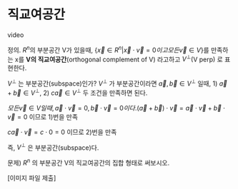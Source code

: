# 직교여공간

video

<highlight>

정의. $R^n$의 부분공간 V가 있을때, 
$\{\vec{x} \in R^n | \vec{x}\cdot \vec{v} = 0 이고 모든 \vec{v} \in V \}$를 만족하는 x를 **V의 직교여공간**(orthogonal complement of V) 라고하고 $V^\perp$(V perp) 로 표현한다.

</highlight>

$V^\perp$ 는 부분공간(subspace)인가? $V^\perp$ 가 부분공간이라면 $\vec{a}, \vec{b} \in V^\perp$ 일때, 1)  $\vec{a}+\vec{b} \in V^\perp$, 2) $c\vec{a} \in V^\perp$ 두 조건을 만족하면 된다.

$모든 \vec{v} \in V 일때, \vec{a} \cdot \vec{v} = 0, \vec{b} \cdot \vec{v} = 0 이다. (\vec{a} + \vec{b})\cdot\vec{v} = \vec{a}\cdot\vec{v}+ \vec{b}\cdot\vec{v} = 0$ 이므로 1)번을 만족

$c\vec{a}\cdot\vec{v} = c\cdot0 = 0$ 이므로 2)번을 만족

즉, $V^\perp$ 은 부분공간(subspace)다.

<recap>

문제) $R^n$ 의 부분공간 V의 직교여공간의 집합 형태로 써보시오.

[이미지 파일 제출]

</recap>